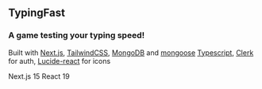 ## TypingFast

### A game testing your typing speed!

Built with [Next.js](https://nextjs.org/), [TailwindCSS](https://tailwindcss.com/), [MongoDB](https://mongodb.com/) and [mongoose](https://mongoosejs.com/) [Typescript](https://www.typescriptlang.org/), [Clerk](https://clerk.com/) for auth, [Lucide-react](https://lucide.dev/) for icons

Next.js 15
React 19
